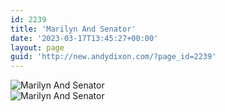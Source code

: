 ```yaml
---
id: 2239
title: 'Marilyn And Senator'
date: '2023-03-17T13:45:27+00:00'
layout: page
guid: 'http://new.andydixon.com/?page_id=2239'
---
```


![Marilyn And Senator](https://i0.wp.com/assets.g8x2.ldn.idrivee2-23.com/posters/Marilyn%20And%20Senator%2001.jpg?w=1200&ssl=1 "Marilyn And Senator")  
![Marilyn And Senator](https://i0.wp.com/assets.g8x2.ldn.idrivee2-23.com/posters/Marilyn%20And%20Senator%2002.jpg?w=1200&ssl=1 "Marilyn And Senator")